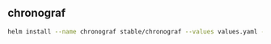 ## chronograf

```bash
helm install --name chronograf stable/chronograf --values values.yaml --set ingress.hostname="chronograf.$DOMAIN"
```
